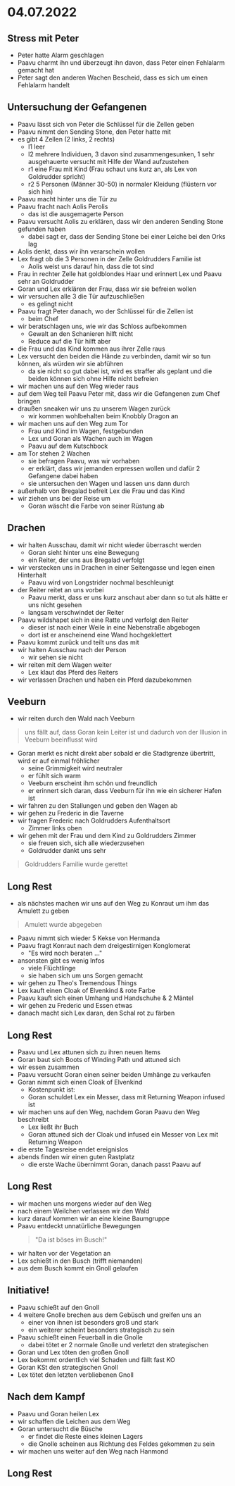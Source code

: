 # 04.07.2022
## Stress mit Peter
- Peter hatte Alarm geschlagen
- Paavu charmt ihn und überzeugt ihn davon, dass Peter einen Fehlalarm gemacht hat
- Peter sagt den anderen Wachen Bescheid, dass es sich um einen Fehlalarm handelt

## Untersuchung der Gefangenen
- Paavu lässt sich von Peter die Schlüssel für die Zellen geben
- Paavu nimmt den Sending Stone, den Peter hatte mit
- es gibt 4 Zellen (2 links, 2 rechts)
    - l1 leer
    - l2 mehrere Individuen, 3 davon sind zusammengesunken, 1 sehr ausgehauerte versucht mit Hilfe der Wand aufzustehen
    - r1 eine Frau mit Kind (Frau schaut uns kurz an, als Lex von Goldrudder spricht)
    - r2 5 Personen (Männer 30-50) in normaler Kleidung (flüstern vor sich hin)
- Paavu macht hinter uns die Tür zu
- Paavu fracht nach Aolis Perolis
    - das ist die ausgemagerte Person
- Paavu versucht Aolis zu erklären, dass wir den anderen Sending Stone gefunden haben
    - dabei sagt er, dass der Sending Stone bei einer Leiche bei den Orks lag
- Aolis denkt, dass wir ihn verarschein wollen
- Lex fragt ob die 3 Personen in der Zelle Goldrudders Familie ist
    - Aolis weist uns darauf hin, dass die tot sind
- Frau in rechter Zelle hat goldblondes Haar und erinnert Lex und Paavu sehr an Goldrudder
- Goran und Lex erklären der Frau, dass wir sie befreien wollen
- wir versuchen alle 3 die Tür aufzuschließen
    - es gelingt nicht
- Paavu fragt Peter danach, wo der Schlüssel für die Zellen ist
    - beim Chef
- wir beratschlagen uns, wie wir das Schloss aufbekommen
    - Gewalt an den Schanieren hilft nicht
    - Reduce auf die Tür hilft aber
- die Frau und das Kind kommen aus ihrer Zelle raus
- Lex versucht den beiden die Hände zu verbinden, damit wir so tun können, als würden wir sie abführen
    - da sie nicht so gut dabei ist, wird es straffer als geplant und die beiden können sich ohne Hilfe nicht befreien
- wir machen uns auf den Weg wieder raus
- auf dem Weg teil Paavu Peter mit, dass wir die Gefangenen zum Chef bringen
- draußen sneaken wir uns zu unserem Wagen zurück
    - wir kommen wohlbehalten beim Knobbly Dragon an
- wir machen uns auf den Weg zum Tor
    - Frau und Kind im Wagen, festgebunden
    - Lex und Goran als Wachen auch im Wagen
    - Paavu auf dem Kutschbock
- am Tor stehen 2 Wachen
    - sie befragen Paavu, was wir vorhaben
    - er erklärt, dass wir jemanden erpressen wollen und dafür 2 Gefangene dabei haben
    - sie untersuchen den Wagen und lassen uns dann durch
- außerhalb von Bregalad befreit Lex die Frau und das Kind
- wir ziehen uns bei der Reise um
    - Goran wäscht die Farbe von seiner Rüstung ab

## Drachen
- wir halten Ausschau, damit wir nicht wieder überrascht werden
    - Goran sieht hinter uns eine Bewegung
    - ein Reiter, der uns aus Bregalad verfolgt
- wir verstecken uns in Drachen in einer Seitengasse und legen einen Hinterhalt
    - Paavu wird von Longstrider nochmal beschleunigt
- der Reiter reitet an uns vorbei
    - Paavu merkt, dass er uns kurz anschaut aber dann so tut als hätte er uns nicht gesehen
    - langsam verschwindet der Reiter
- Paavu wildshapet sich in eine Ratte und verfolgt den Reiter
    - dieser ist nach einer Weile in eine Nebenstraße abgebogen
    - dort ist er anscheinend eine Wand hochgeklettert
- Paavu kommt zurück und teilt uns das mit
- wir halten Ausschau nach der Person
    - wir sehen sie nicht
- wir reiten mit dem Wagen weiter
    - Lex klaut das Pferd des Reiters
- wir verlassen Drachen und haben ein Pferd dazubekommen

## Veeburn
- wir reiten durch den Wald nach Veeburn
> uns fällt auf, dass Goran kein Leiter ist und dadurch von der Illusion in Veeburn beeinflusst wird
- Goran merkt es nicht direkt aber sobald er die Stadtgrenze übertritt, wird er auf einmal fröhlicher
    - seine Grimmigkeit wird neutraler
    - er fühlt sich warm
    - Veeburn erscheint ihm schön und freundlich
    - er erinnert sich daran, dass Veeburn für ihn wie ein sicherer Hafen ist
- wir fahren zu den Stallungen und geben den Wagen ab
- wir gehen zu Frederic in die Taverne
- wir fragen Frederic nach Goldrudders Aufenthaltsort
    - Zimmer links oben
- wir gehen mit der Frau und dem Kind zu Goldrudders Zimmer
    - sie freuen sich, sich alle wiederzusehen
    - Goldrudder dankt uns sehr
> Goldrudders Familie wurde gerettet

## Long Rest
- als nächstes machen wir uns auf den Weg zu Konraut um ihm das Amulett zu geben
> Amulett wurde abgegeben
- Paavu nimmt sich wieder 5 Kekse von Hermanda
- Paavu fragt Konraut nach dem dreigestirnigen Konglomerat
    - "Es wird noch beraten ..."
- ansonsten gibt es wenig Infos
    - viele Flüchtlinge
    - sie haben sich um uns Sorgen gemacht
- wir gehen zu Theo's Tremendous Things
- Lex kauft einen Cloak of Elvenkind & rote Farbe
- Paavu kauft sich einen Umhang und Handschuhe & 2 Mäntel
- wir gehen zu Frederic und Essen etwas
- danach macht sich Lex daran, den Schal rot zu färben

## Long Rest
- Paavu und Lex attunen sich zu ihren neuen Items
- Goran baut sich Boots of Winding Path und attuned sich
- wir essen zusammen
- Paavu versucht Goran einen seiner beiden Umhänge zu verkaufen
- Goran nimmt sich einen Cloak of Elvenkind
    - Kostenpunkt ist:
    - Goran schuldet Lex ein Messer, dass mit Returning Weapon infused ist
- wir machen uns auf den Weg, nachdem Goran Paavu den Weg beschreibt
    - Lex ließt ihr Buch
    - Goran attuned sich der Cloak und infused ein Messer von Lex mit Returning Weapon
- die erste Tagesreise endet ereignislos
- abends finden wir einen guten Rastplatz
    - die erste Wache übernimmt Goran, danach passt Paavu auf

## Long Rest
- wir machen uns morgens wieder auf den Weg
- nach einem Weilchen verlassen wir den Wald
- kurz darauf kommen wir an eine kleine Baumgruppe
- Paavu entdeckt unnatürliche Bewegungen
    > "Da ist böses im Busch!"
- wir halten vor der Vegetation an
- Lex schießt in den Busch (trifft niemanden)
- aus dem Busch kommt ein Gnoll gelaufen

## Initiative!
- Paavu schießt auf den Gnoll
- 4 weitere Gnolle brechen aus dem Gebüsch und greifen uns an
    - einer von ihnen ist besonders groß und stark
    - ein weiterer scheint besonders strategisch zu sein
- Paavu schießt einen Feuerball in die Gnolle
    - dabei tötet er 2 normale Gnolle und verletzt den strategischen
- Goran und Lex töten den großen Gnoll
- Lex bekommt ordentlich viel Schaden und fällt fast KO
- Goran KSt den strategischen Gnoll
- Lex tötet den letzten verbliebenen Gnoll

## Nach dem Kampf
- Paavu und Goran heilen Lex
- wir schaffen die Leichen aus dem Weg
- Goran untersucht die Büsche
    - er findet die Reste eines kleinen Lagers
    - die Gnolle scheinen aus Richtung des Feldes gekommen zu sein
- wir machen uns weiter auf den Weg nach Hanmond

## Long Rest